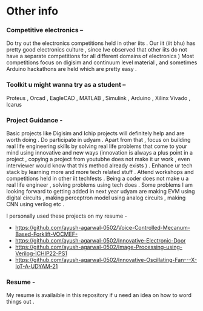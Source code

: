 # Other info 

### Competitive electronics –
Do try out the electronics competitions held in other iits . Our iit (iit bhu) has pretty good electronics culture , since Ive observed that other iits do not have a separate competitions for all different domains of electronics ) Most competitions focus on digisim and continuum level material , and sometimes Arduino hackathons are held which are pretty easy . 
### Toolkit u might wanna try as a student – 
Proteus , Orcad , EagleCAD , MATLAB , Simulink , Arduino , Xilinx Vivado , Icarus 

### Project Guidance - 
Basic projects like Digisim and Ichip projects will definitely help and are worth doing . Do participate in udyam . Apart from that , focus on building real life engineering skills by solving real life problems that come to your mind using innovative and new ways (innovation is always a plus point in a project , copying a project from youtubhe does not make it ur work , even interviewer would know that this method already exists ) . Enhance ur tech stack by learning more and more tech related stuff . Attend workshops and competitions held in other iit techfests . Being a coder does not make u a real life engineer , solving problems using tech does . Some problems I am looking forward to getting added in next year udyam are making EVM using digital circuits , making perceptron model using analog circuits , making CNN using verilog etc . 

I personally used these projects on my resume - 
- https://github.com/ayush-agarwal-0502/Voice-Controlled-Mecanum-Based-Forklift-VOCMEF-
- https://github.com/ayush-agarwal-0502/Innovative-Electronic-Door
- https://github.com/ayush-agarwal-0502/Image-Processing-using-Verilog-ICHIP22-PS1
- https://github.com/ayush-agarwal-0502/Innovative-Oscillating-Fan---X-IoT-A-UDYAM-21

### Resume - 
My resume is availaible in this repository if u need an idea on how to word things out .
